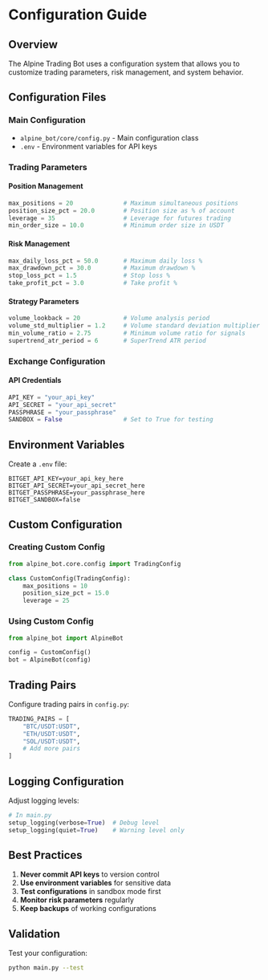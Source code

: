 # Configuration Guide

## Overview

The Alpine Trading Bot uses a configuration system that allows you to customize trading parameters, risk management, and system behavior.

## Configuration Files

### Main Configuration
- `alpine_bot/core/config.py` - Main configuration class
- `.env` - Environment variables for API keys

### Trading Parameters

#### Position Management
```python
max_positions = 20              # Maximum simultaneous positions
position_size_pct = 20.0        # Position size as % of account
leverage = 35                   # Leverage for futures trading
min_order_size = 10.0           # Minimum order size in USDT
```

#### Risk Management
```python
max_daily_loss_pct = 50.0       # Maximum daily loss %
max_drawdown_pct = 30.0         # Maximum drawdown %
stop_loss_pct = 1.5             # Stop loss %
take_profit_pct = 3.0           # Take profit %
```

#### Strategy Parameters
```python
volume_lookback = 20            # Volume analysis period
volume_std_multiplier = 1.2     # Volume standard deviation multiplier
min_volume_ratio = 2.75         # Minimum volume ratio for signals
supertrend_atr_period = 6       # SuperTrend ATR period
```

### Exchange Configuration

#### API Credentials
```python
API_KEY = "your_api_key"
API_SECRET = "your_api_secret"
PASSPHRASE = "your_passphrase"
SANDBOX = False                 # Set to True for testing
```

## Environment Variables

Create a `.env` file:
```env
BITGET_API_KEY=your_api_key_here
BITGET_API_SECRET=your_api_secret_here
BITGET_PASSPHRASE=your_passphrase_here
BITGET_SANDBOX=false
```

## Custom Configuration

### Creating Custom Config
```python
from alpine_bot.core.config import TradingConfig

class CustomConfig(TradingConfig):
    max_positions = 10
    position_size_pct = 15.0
    leverage = 25
```

### Using Custom Config
```python
from alpine_bot import AlpineBot

config = CustomConfig()
bot = AlpineBot(config)
```

## Trading Pairs

Configure trading pairs in `config.py`:
```python
TRADING_PAIRS = [
    "BTC/USDT:USDT",
    "ETH/USDT:USDT",
    "SOL/USDT:USDT",
    # Add more pairs
]
```

## Logging Configuration

Adjust logging levels:
```python
# In main.py
setup_logging(verbose=True)  # Debug level
setup_logging(quiet=True)    # Warning level only
```

## Best Practices

1. **Never commit API keys** to version control
2. **Use environment variables** for sensitive data
3. **Test configurations** in sandbox mode first
4. **Monitor risk parameters** regularly
5. **Keep backups** of working configurations

## Validation

Test your configuration:
```bash
python main.py --test
```